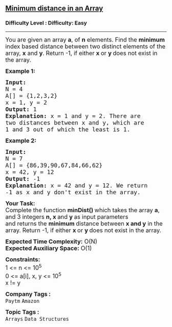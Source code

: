 <h2><a href="https://www.geeksforgeeks.org/problems/minimum-distance-between-two-numbers/1?page=7&sortBy=submissions">Minimum distance in an Array</a></h2><h3>Difficulty Level : Difficulty: Easy</h3><hr><div class="problems_problem_content__Xm_eO"><p><span style="font-size: 18px;">You are given an&nbsp;array <strong>a</strong>, of <strong>n</strong> elements. Find the <strong>minimum </strong>index based distance between two distinct elements of the array, <strong>x</strong> and <strong>y</strong>. Return -1, if either <strong>x </strong>or <strong>y </strong>does not exist in the array.</span></p>
<p><span style="font-size: 18px;"><strong>Example 1:</strong></span></p>
<pre><span style="font-size: 18px;"><strong>Input:
</strong>N = 4
A[] = {1,2,3,2}
x = 1, y = 2
<strong>Output: </strong>1<strong>
Explanation: </strong>x = 1 and y = 2. There are
two distances between x&nbsp;and y, which are
1 and 3 out of which the least&nbsp;is 1.</span>
</pre>
<p><span style="font-size: 18px;"><strong>Example 2:</strong></span></p>
<pre><span style="font-size: 18px;"><strong>Input:
</strong>N = 7
A[] = {86,39,90,67,84,66,62}
x = 42, y = 12
<strong>Output: </strong>-1<strong>
Explanation: </strong>x = 42 and y = 12. We return
-1 as&nbsp;x and y don't exist in the array.</span></pre>
<p><strong><span style="font-size: 18px;">Your Task:</span></strong><br><span style="font-size: 18px;">Complete the function <strong>minDist()&nbsp;</strong>which takes the array <strong>a</strong>, and 3 integers <strong>n, x </strong>and <strong>y </strong>as input parameters and&nbsp;returns&nbsp;the <strong>minimum </strong>distance between&nbsp;<strong>x and y</strong> in the array.&nbsp;</span><span style="font-size: 18px;">Return -1, if either </span><strong style="font-size: 18px;">x&nbsp;</strong><span style="font-size: 18px;">or&nbsp;</span><strong style="font-size: 18px;">y&nbsp;</strong><span style="font-size: 18px;">does not exist in the array.</span></p>
<p><span style="font-size: 18px;"><strong>Expected Time Complexity:</strong> O(N)<br><strong>Expected Auxiliary Space:</strong> O(1)</span></p>
<p><span style="font-size: 18px;"><strong>Constraints:</strong><br>1 &lt;= n &lt;= 10<sup>5</sup><br>0 &lt;= a[i], x, y &lt;= 10<sup>5<br></sup></span><span style="font-size: 18px;">x != y</span></p></div><p><span style=font-size:18px><strong>Company Tags : </strong><br><code>Paytm</code>&nbsp;<code>Amazon</code>&nbsp;<br><p><span style=font-size:18px><strong>Topic Tags : </strong><br><code>Arrays</code>&nbsp;<code>Data Structures</code>&nbsp;